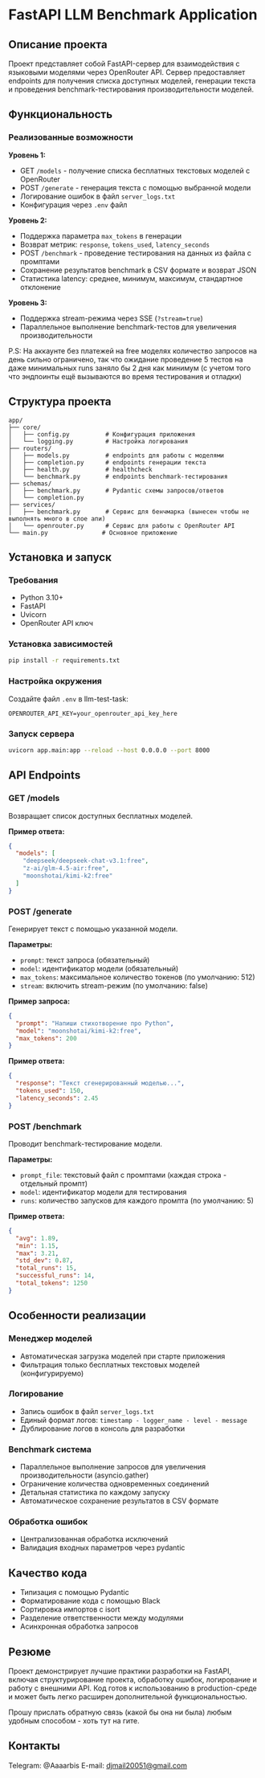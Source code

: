 # FastAPI LLM Benchmark Application

## Описание проекта

Проект представляет собой FastAPI-сервер для взаимодействия с языковыми моделями через OpenRouter API. Сервер предоставляет endpoints для получения списка доступных моделей, генерации текста и проведения benchmark-тестирования производительности моделей.

## Функциональность

### Реализованные возможности

**Уровень 1:**
- GET `/models` - получение списка бесплатных текстовых моделей с OpenRouter
- POST `/generate` - генерация текста с помощью выбранной модели
- Логирование ошибок в файл `server_logs.txt`
- Конфигурация через `.env` файл

**Уровень 2:**
- Поддержка параметра `max_tokens` в генерации
- Возврат метрик: `response`, `tokens_used`, `latency_seconds`
- POST `/benchmark` - проведение тестирования на данных из файла с промптами
- Сохранение результатов benchmark в CSV формате и возврат JSON
- Статистика latency: среднее, минимум, максимум, стандартное отклонение

**Уровень 3:**
- Поддержка stream-режима через SSE (`?stream=true`)
- Параллельное выполнение benchmark-тестов для увеличения производительности

P.S: На аккаунте без платежей на free моделях количество запросов на день сильно ограничено,
так что ожидание проведение 5 тестов на даже минимальных runs заняло бы 2 дня как минимум
(с учетом того что эндпоинты ещё вызываются во время тестирования и отладки)

## Структура проекта

```
app/
├── core/
│   ├── config.py          # Конфигурация приложения
│   └── logging.py         # Настройка логирования
├── routers/
│   ├── models.py          # endpoints для работы с моделями
│   ├── completion.py      # endpoints генерации текста
│   ├── health.py          # healthcheck
│   └── benchmark.py       # endpoints benchmark-тестирования
├── schemas/
│   ├── benchmark.py       # Pydantic схемы запросов/ответов
│   └── completion.py      
├── services/
│   ├── benchmark.py       # Сервис для бенчмарка (вынесен чтобы не выполнять много в слое апи)
│   └── openrouter.py      # Сервис для работы с OpenRouter API
└── main.py               # Основное приложение
```

## Установка и запуск

### Требования
- Python 3.10+
- FastAPI
- Uvicorn
- OpenRouter API ключ

### Установка зависимостей
```bash
pip install -r requirements.txt
```

### Настройка окружения
Создайте файл `.env` в llm-test-task:
```env
OPENROUTER_API_KEY=your_openrouter_api_key_here
```

### Запуск сервера
```bash
uvicorn app.main:app --reload --host 0.0.0.0 --port 8000
```

## API Endpoints

### GET /models
Возвращает список доступных бесплатных моделей.

**Пример ответа:**
```json
{
  "models": [
    "deepseek/deepseek-chat-v3.1:free",
    "z-ai/glm-4.5-air:free", 
    "moonshotai/kimi-k2:free"
  ]
}
```

### POST /generate
Генерирует текст с помощью указанной модели.

**Параметры:**
- `prompt`: текст запроса (обязательный)
- `model`: идентификатор модели (обязательный)
- `max_tokens`: максимальное количество токенов (по умолчанию: 512)
- `stream`: включить stream-режим (по умолчанию: false)

**Пример запроса:**
```json
{
  "prompt": "Напиши стихотворение про Python",
  "model": "moonshotai/kimi-k2:free",
  "max_tokens": 200
}
```

**Пример ответа:**
```json
{
  "response": "Текст сгенерированный моделью...",
  "tokens_used": 150,
  "latency_seconds": 2.45
}
```

### POST /benchmark
Проводит benchmark-тестирование модели.

**Параметры:**
- `prompt_file`: текстовый файл с промптами (каждая строка - отдельный промпт)
- `model`: идентификатор модели для тестирования
- `runs`: количество запусков для каждого промпта (по умолчанию: 5)

**Пример ответа:**
```json
{
  "avg": 1.89,
  "min": 1.15,
  "max": 3.21,
  "std_dev": 0.87,
  "total_runs": 15,
  "successful_runs": 14,
  "total_tokens": 1250
}
```

## Особенности реализации

### Менеджер моделей
- Автоматическая загрузка моделей при старте приложения
- Фильтрация только бесплатных текстовых моделей (конфигурируемо)

### Логирование
- Запись ошибок в файл `server_logs.txt`
- Единый формат логов: `timestamp - logger_name - level - message`
- Дублирование логов в консоль для разработки

### Benchmark система
- Параллельное выполнение запросов для увеличения производительности (asyncio.gather)
- Ограничение количества одновременных соединений
- Детальная статистика по каждому запуску
- Автоматическое сохранение результатов в CSV формате

### Обработка ошибок
- Централизованная обработка исключений
- Валидация входных параметров через pydantic

## Качество кода

- Типизация с помощью Pydantic
- Форматирование кода с помощью Black
- Сортировка импортов с isort
- Разделение ответственности между модулями
- Асинхронная обработка запросов

## Резюме

Проект демонстрирует лучшие практики разработки на FastAPI, включая структурирование проекта, обработку ошибок, логирование и работу с внешними API. 
Код готов к использованию в production-среде и может быть легко расширен дополнительной функциональностью.

Прошу прислать обратную связь (какой бы она ни была) любым удобным способом - хоть тут на гите.

## Контакты

Telegram: @Aaaarbis
E-mail: djmail20051@gmail.com
